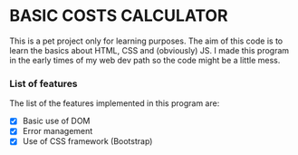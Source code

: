 # BASIC COSTS CALCULATOR

This is a pet project only for learning purposes. The aim of this code is to learn the basics about HTML, CSS and (obviously) JS. I made this program in the early times of my web dev path so the code might be a little mess.

### List of features

The list of the features implemented in this program are:

- [x] Basic use of DOM
- [x] Error management
- [x] Use of CSS framework (Bootstrap)

